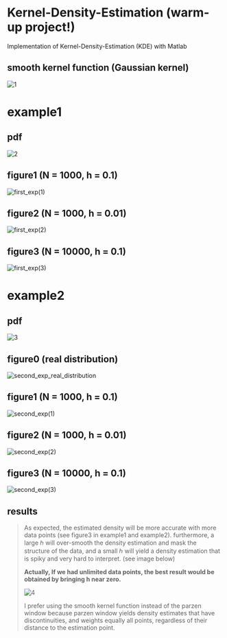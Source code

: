 # Kernel-Density-Estimation (warm-up project!)
Implementation of Kernel-Density-Estimation (KDE) with Matlab

## smooth kernel function (Gaussian kernel)
![1](https://user-images.githubusercontent.com/85555218/121732801-e90bb400-cb07-11eb-8fa3-e73f0dc976f8.png)

# example1
## pdf
![2](https://user-images.githubusercontent.com/85555218/121733438-bd3cfe00-cb08-11eb-8204-412a0be044c8.png)
## figure1 (N = 1000, h = 0.1)
![first_exp(1)](https://user-images.githubusercontent.com/85555218/121733678-0725e400-cb09-11eb-8b0f-1ff3635a78d1.jpg)
## figure2 (N = 1000, h = 0.01)
![first_exp(2)](https://user-images.githubusercontent.com/85555218/121733723-15740000-cb09-11eb-801b-32d5e8fe6801.jpg)
## figure3 (N = 10000, h = 0.1)
![first_exp(3)](https://user-images.githubusercontent.com/85555218/121733729-186ef080-cb09-11eb-92b3-5475bbca5678.jpg)

# example2
## pdf
![3](https://user-images.githubusercontent.com/85555218/121733845-42281780-cb09-11eb-8feb-ef881ca1eb34.png)
## figure0 (real distribution)
![second_exp_real_distribution](https://user-images.githubusercontent.com/85555218/121733939-5d932280-cb09-11eb-9ff4-56bec59e0cf9.jpg)
## figure1 (N = 1000, h = 0.1)
![second_exp(1)](https://user-images.githubusercontent.com/85555218/121733953-6126a980-cb09-11eb-96c8-2a6706f322b7.jpg)
## figure2 (N = 1000, h = 0.01)
![second_exp(2)](https://user-images.githubusercontent.com/85555218/121733972-671c8a80-cb09-11eb-8bd8-c43bee9ce935.jpg)
## figure3 (N = 10000, h = 0.1)
![second_exp(3)](https://user-images.githubusercontent.com/85555218/121733982-6ab01180-cb09-11eb-8256-eda66b0356f6.jpg)

## results
> As expected, the estimated density will be more accurate with more data points (see figure3 in example1 and example2). furthermore, a large ℎ will over-smooth the density estimation and mask the structure of the data, and a small ℎ will yield a density estimation that is spiky and very hard to interpret. (see image below)
> 
> **Actually, If we had unlimited data points, the best result would be obtained by bringing h near zero.**
> 
>![4](https://user-images.githubusercontent.com/85555218/121736530-ed869b80-cb0c-11eb-8652-a62a924ebbf6.png)
> 
> I prefer using the smooth kernel function instead of the parzen window because parzen window yields density estimates that have discontinuities, and weights equally all points, regardless of their distance to the estimation point.

